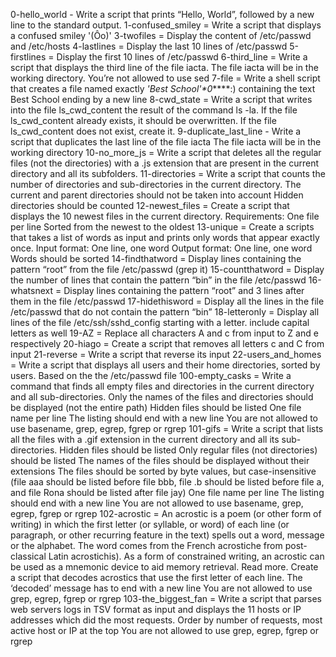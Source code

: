 0-hello_world - Write a script that prints “Hello, World”, followed by a new line to the standard output.
1-confused_smiley = Write a script that displays a confused smiley '(Ôo)'
3-twofiles = Display the content of /etc/passwd and /etc/hosts
4-lastlines = Display the last 10 lines of /etc/passwd
5-firstlines = Display the first 10 lines of /etc/passwd
6-third_line = Write a script that displays the third line of the file iacta. The file iacta will be in the working directory. You’re not allowed to use sed
7-file = Write a shell script that creates a file named exactly *\'Best School'\*0*****:) containing the text Best School ending by a new line
8-cwd_state = Write a script that writes into the file ls_cwd_content the result of the command ls -la. If the file ls_cwd_content already exists, it should be overwritten. If the file ls_cwd_content does not exist, create it.
9-duplicate_last_line - Write a script that duplicates the last line of the file iacta The file iacta will be in the working directory
10-no_more_js = Write a script that deletes all the regular files (not the directories) with a .js extension that are present in the current directory and all its subfolders.
11-directories = Write a script that counts the number of directories and sub-directories in the current directory. The current and parent directories should not be taken into account Hidden directories should be counted
12-newest_files = Create a script that displays the 10 newest files in the current directory. Requirements: One file per line Sorted from the newest to the oldest
13-unique = Create a scripts that takes a list of words as input and prints only words that appear exactly once. Input format: One line, one word Output format: One line, one word Words should be sorted
14-findthatword = Display lines containing the pattern “root” from the file /etc/passwd (grep it)
15-countthatword = Display the number of lines that contain the pattern “bin” in the file /etc/passwd
16-whatsnext = Display lines containing the pattern “root” and 3 lines after them in the file /etc/passwd
17-hidethisword = Display all the lines in the file /etc/passwd that do not contain the pattern “bin”
18-letteronly = Display all lines of the file /etc/ssh/sshd_config starting with a letter. include capital letters as well
19-AZ = Replace all characters A and c from input to Z and e respectively
20-hiago = Create a script that removes all letters c and C from input
21-reverse = Write a script that reverse its input
22-users_and_homes = Write a script that displays all users and their home directories, sorted by users. Based on the the /etc/passwd file
100-empty_casks = Write a command that finds all empty files and directories in the current directory and all sub-directories. Only the names of the files and directories should be displayed (not the entire path) Hidden files should be listed One file name per line The listing should end with a new line You are not allowed to use basename, grep, egrep, fgrep or rgrep
101-gifs = Write a script that lists all the files with a .gif extension in the current directory and all its sub-directories. Hidden files should be listed Only regular files (not directories) should be listed The names of the files should be displayed without their extensions The files should be sorted by byte values, but case-insensitive (file aaa should be listed before file bbb, file .b should be listed before file a, and file Rona should be listed after file jay) One file name per line The listing should end with a new line You are not allowed to use basename, grep, egrep, fgrep or rgrep
102-acrostic = An acrostic is a poem (or other form of writing) in which the first letter (or syllable, or word) of each line (or paragraph, or other recurring feature in the text) spells out a word, message or the alphabet. The word comes from the French acrostiche from post-classical Latin acrostichis). As a form of constrained writing, an acrostic can be used as a mnemonic device to aid memory retrieval. Read more. Create a script that decodes acrostics that use the first letter of each line. The ‘decoded’ message has to end with a new line You are not allowed to use grep, egrep, fgrep or rgrep
103-the_biggest_fan = Write a script that parses web servers logs in TSV format as input and displays the 11 hosts or IP addresses which did the most requests. Order by number of requests, most active host or IP at the top You are not allowed to use grep, egrep, fgrep or rgrep
